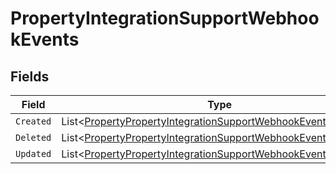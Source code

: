 # PropertyIntegrationSupportWebhookEvents


## Fields

| Field                                                                                                                                             | Type                                                                                                                                              | Required                                                                                                                                          | Description                                                                                                                                       |
| ------------------------------------------------------------------------------------------------------------------------------------------------- | ------------------------------------------------------------------------------------------------------------------------------------------------- | ------------------------------------------------------------------------------------------------------------------------------------------------- | ------------------------------------------------------------------------------------------------------------------------------------------------- |
| `Created`                                                                                                                                         | List<[PropertyPropertyIntegrationSupportWebhookEventsCreated](../../Models/Components/PropertyPropertyIntegrationSupportWebhookEventsCreated.md)> | :heavy_minus_sign:                                                                                                                                | N/A                                                                                                                                               |
| `Deleted`                                                                                                                                         | List<[PropertyPropertyIntegrationSupportWebhookEventsDeleted](../../Models/Components/PropertyPropertyIntegrationSupportWebhookEventsDeleted.md)> | :heavy_minus_sign:                                                                                                                                | N/A                                                                                                                                               |
| `Updated`                                                                                                                                         | List<[PropertyPropertyIntegrationSupportWebhookEventsUpdated](../../Models/Components/PropertyPropertyIntegrationSupportWebhookEventsUpdated.md)> | :heavy_minus_sign:                                                                                                                                | N/A                                                                                                                                               |